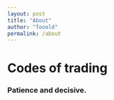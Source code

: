```yaml
---
layout: post
title: "About"
author: "Tooold"
permalink: /about
---
```




# Codes of trading
### Patience and decisive.

